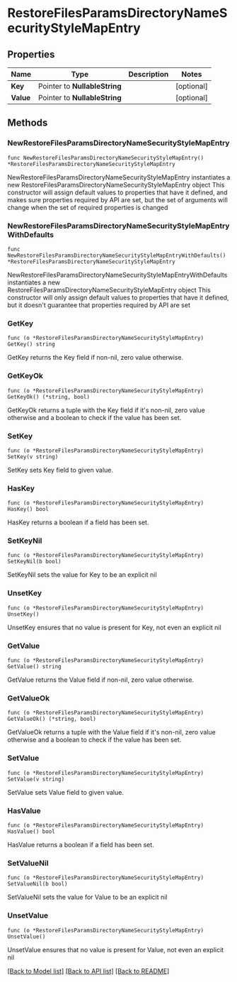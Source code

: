# RestoreFilesParamsDirectoryNameSecurityStyleMapEntry

## Properties

Name | Type | Description | Notes
------------ | ------------- | ------------- | -------------
**Key** | Pointer to **NullableString** |  | [optional] 
**Value** | Pointer to **NullableString** |  | [optional] 

## Methods

### NewRestoreFilesParamsDirectoryNameSecurityStyleMapEntry

`func NewRestoreFilesParamsDirectoryNameSecurityStyleMapEntry() *RestoreFilesParamsDirectoryNameSecurityStyleMapEntry`

NewRestoreFilesParamsDirectoryNameSecurityStyleMapEntry instantiates a new RestoreFilesParamsDirectoryNameSecurityStyleMapEntry object
This constructor will assign default values to properties that have it defined,
and makes sure properties required by API are set, but the set of arguments
will change when the set of required properties is changed

### NewRestoreFilesParamsDirectoryNameSecurityStyleMapEntryWithDefaults

`func NewRestoreFilesParamsDirectoryNameSecurityStyleMapEntryWithDefaults() *RestoreFilesParamsDirectoryNameSecurityStyleMapEntry`

NewRestoreFilesParamsDirectoryNameSecurityStyleMapEntryWithDefaults instantiates a new RestoreFilesParamsDirectoryNameSecurityStyleMapEntry object
This constructor will only assign default values to properties that have it defined,
but it doesn't guarantee that properties required by API are set

### GetKey

`func (o *RestoreFilesParamsDirectoryNameSecurityStyleMapEntry) GetKey() string`

GetKey returns the Key field if non-nil, zero value otherwise.

### GetKeyOk

`func (o *RestoreFilesParamsDirectoryNameSecurityStyleMapEntry) GetKeyOk() (*string, bool)`

GetKeyOk returns a tuple with the Key field if it's non-nil, zero value otherwise
and a boolean to check if the value has been set.

### SetKey

`func (o *RestoreFilesParamsDirectoryNameSecurityStyleMapEntry) SetKey(v string)`

SetKey sets Key field to given value.

### HasKey

`func (o *RestoreFilesParamsDirectoryNameSecurityStyleMapEntry) HasKey() bool`

HasKey returns a boolean if a field has been set.

### SetKeyNil

`func (o *RestoreFilesParamsDirectoryNameSecurityStyleMapEntry) SetKeyNil(b bool)`

 SetKeyNil sets the value for Key to be an explicit nil

### UnsetKey
`func (o *RestoreFilesParamsDirectoryNameSecurityStyleMapEntry) UnsetKey()`

UnsetKey ensures that no value is present for Key, not even an explicit nil
### GetValue

`func (o *RestoreFilesParamsDirectoryNameSecurityStyleMapEntry) GetValue() string`

GetValue returns the Value field if non-nil, zero value otherwise.

### GetValueOk

`func (o *RestoreFilesParamsDirectoryNameSecurityStyleMapEntry) GetValueOk() (*string, bool)`

GetValueOk returns a tuple with the Value field if it's non-nil, zero value otherwise
and a boolean to check if the value has been set.

### SetValue

`func (o *RestoreFilesParamsDirectoryNameSecurityStyleMapEntry) SetValue(v string)`

SetValue sets Value field to given value.

### HasValue

`func (o *RestoreFilesParamsDirectoryNameSecurityStyleMapEntry) HasValue() bool`

HasValue returns a boolean if a field has been set.

### SetValueNil

`func (o *RestoreFilesParamsDirectoryNameSecurityStyleMapEntry) SetValueNil(b bool)`

 SetValueNil sets the value for Value to be an explicit nil

### UnsetValue
`func (o *RestoreFilesParamsDirectoryNameSecurityStyleMapEntry) UnsetValue()`

UnsetValue ensures that no value is present for Value, not even an explicit nil

[[Back to Model list]](../README.md#documentation-for-models) [[Back to API list]](../README.md#documentation-for-api-endpoints) [[Back to README]](../README.md)



